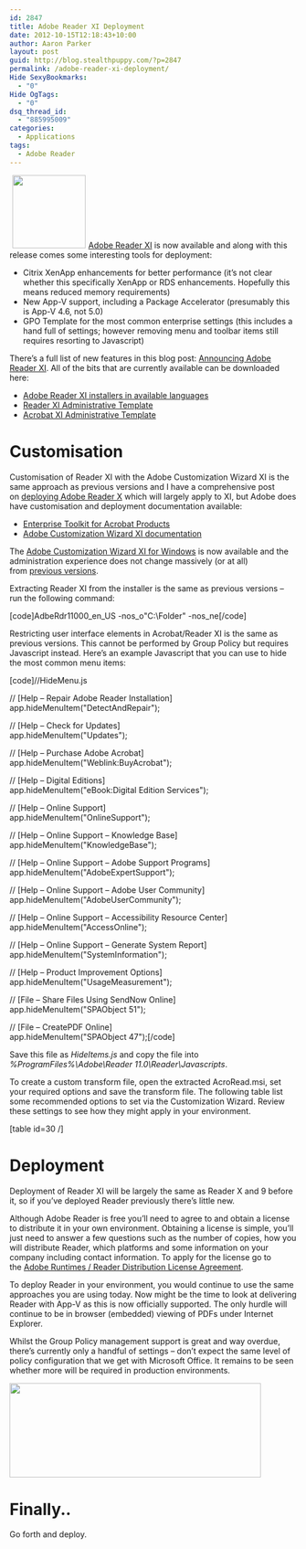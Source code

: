 ```yaml
---
id: 2847
title: Adobe Reader XI Deployment
date: 2012-10-15T12:18:43+10:00
author: Aaron Parker
layout: post
guid: http://blog.stealthpuppy.com/?p=2847
permalink: /adobe-reader-xi-deployment/
Hide SexyBookmarks:
  - "0"
Hide OgTags:
  - "0"
dsq_thread_id:
  - "885995009"
categories:
  - Applications
tags:
  - Adobe Reader
---
```

[<img class="alignright size-full wp-image-2848" style="margin-left: 5px; margin-right: 5px;" title="ReaderXI-Installer" src="http://stealthpuppy.com/wp-content/uploads/2012/10/ReaderXI-Installer.png" alt="" width="128" height="128" />Adobe Reader XI](http://get.adobe.com/reader/) is now available and along with this release comes some interesting tools for deployment:

  * Citrix XenApp enhancements for better performance (it&#8217;s not clear whether this specifically XenApp or RDS enhancements. Hopefully this means reduced memory requirements)
  * New App-V support, including a Package Accelerator (presumably this is App-V 4.6, not 5.0)
  * GPO Template for the most common enterprise settings (this includes a hand full of settings; however removing menu and toolbar items still requires resorting to Javascript)

There&#8217;s a full list of new features in this blog post: [Announcing Adobe Reader XI](http://blogs.adobe.com/adobereader/2012/10/announcing-adobe-reader-xi.html). All of the bits that are currently available can be downloaded here:

  * [Adobe Reader XI installers in available languages](ftp://ftp.adobe.com/pub/adobe/reader/win/11.x/11.0.00/)
  * [Reader XI Administrative Template](ftp://ftp.adobe.com/pub/adobe/reader/win/11.x/11.0.00/misc/ReaderADMTemplate.zip)
  * [Acrobat XI Administrative Template](ftp://ftp.adobe.com/pub/adobe/acrobat/win/11.x/11.0.00/misc/AcrobatADMTemplate.zip)

# Customisation

Customisation of Reader XI with the Adobe Customization Wizard XI is the same approach as previous versions and I have a comprehensive post on [deploying Adobe Reader X](http://stealthpuppy.com/deployment/deploying-adobe-reader-x/) which will largely apply to XI, but Adobe does have customisation and deployment documentation available:

  * [Enterprise Toolkit for Acrobat Products](http://www.adobe.com/devnet-docs/acrobatetk/#)
  * [Adobe Customization Wizard XI documentation](http://www.adobe.com/devnet-docs/acrobatetk/tools/Wizard/Customization%20Wizard%2011%20for%20Windows.pdf)

The [Adobe Customization Wizard XI for Windows](http://www.adobe.com/support/downloads/thankyou.jsp?ftpID=5515&fileID=5526) is now available and the administration experience does not change massively (or at all) from [previous versions](http://stealthpuppy.com/deployment/deploying-adobe-reader-x/).

Extracting Reader XI from the installer is the same as previous versions &#8211; run the following command:

[code]AdbeRdr11000\_en\_US -nos\_o"C:\Folder" -nos\_ne[/code]

Restricting user interface elements in Acrobat/Reader XI is the same as previous versions. This cannot be performed by Group Policy but requires Javascript instead. Here&#8217;s an example Javascript that you can use to hide the most common menu items:

[code]//HideMenu.js

// [Help &#8211; Repair Adobe Reader Installation]  
app.hideMenuItem("DetectAndRepair");

// [Help &#8211; Check for Updates]  
app.hideMenuItem("Updates");

// [Help &#8211; Purchase Adobe Acrobat]  
app.hideMenuItem("Weblink:BuyAcrobat");

// [Help &#8211; Digital Editions]  
app.hideMenuItem("eBook:Digital Edition Services");

// [Help &#8211; Online Support]  
app.hideMenuItem("OnlineSupport");

// [Help &#8211; Online Support &#8211; Knowledge Base]  
app.hideMenuItem("KnowledgeBase");

// [Help &#8211; Online Support &#8211; Adobe Support Programs]  
app.hideMenuItem("AdobeExpertSupport");

// [Help &#8211; Online Support &#8211; Adobe User Community]  
app.hideMenuItem("AdobeUserCommunity");

// [Help &#8211; Online Support &#8211; Accessibility Resource Center]  
app.hideMenuItem("AccessOnline");

// [Help &#8211; Online Support &#8211; Generate System Report]  
app.hideMenuItem("SystemInformation");

// [Help &#8211; Product Improvement Options]  
app.hideMenuItem("UsageMeasurement");

// [File &#8211; Share Files Using SendNow Online]  
app.hideMenuItem("SPAObject 51");

// [File &#8211; CreatePDF Online]  
app.hideMenuItem("SPAObject 47");[/code]

Save this file as _HideItems.js_ and copy the file into _%ProgramFiles%\Adobe\Reader 11.0\Reader\Javascripts_.

To create a custom transform file, open the extracted AcroRead.msi, set your required options and save the transform file. The following table list some recommended options to set via the Customization Wizard. Review these settings to see how they might apply in your environment.

[table id=30 /]

# Deployment

Deployment of Reader XI will be largely the same as Reader X and 9 before it, so if you&#8217;ve deployed Reader previously there&#8217;s little new.

Although Adobe Reader is free you’ll need to agree to and obtain a license to distribute it in your own environment. Obtaining a license is simple, you’ll just need to answer a few questions such as the number of copies, how you will distribute Reader, which platforms and some information on your company including contact information. To apply for the license go to the [Adobe Runtimes / Reader Distribution License Agreement](http://www.adobe.com/go/rdr_apply_dist).

To deploy Reader in your environment, you would continue to use the same approaches you are using today. Now might be the time to look at delivering Reader with App-V as this is now officially supported. The only hurdle will continue to be in browser (embedded) viewing of PDFs under Internet Explorer.

Whilst the Group Policy management support is great and way overdue, there&#8217;s currently only a handful of settings &#8211; don&#8217;t expect the same level of policy configuration that we get with Microsoft Office. It remains to be seen whether more will be required in production environments.

<img title="ReaderXI-GroupPolicy" src="http://stealthpuppy.com/wp-content/uploads/2012/10/ReaderXI-GroupPolicy.png" alt="" width="440" height="165" /> 

# Finally..

Go forth and deploy.